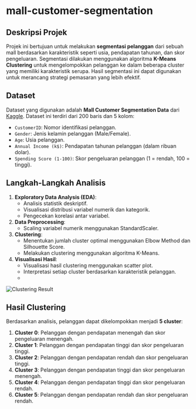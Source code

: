 # mall-customer-segmentation

## Deskripsi Projek
Projek ini bertujuan untuk melakukan **segmentasi pelanggan** dari sebuah mall berdasarkan karakteristik seperti usia, pendapatan tahunan, dan skor pengeluaran. Segmentasi dilakukan menggunakan algoritma **K-Means Clustering** untuk mengelompokkan pelanggan ke dalam beberapa cluster yang memiliki karakteristik serupa. Hasil segmentasi ini dapat digunakan untuk merancang strategi pemasaran yang lebih efektif.

## Dataset
Dataset yang digunakan adalah **Mall Customer Segmentation Data** dari [Kaggle](https://www.kaggle.com/vjchoudhary7/customer-segmentation-tutorial-in-python). Dataset ini terdiri dari 200 baris dan 5 kolom:
- `CustomerID`: Nomor identifikasi pelanggan.
- `Gender`: Jenis kelamin pelanggan (Male/Female).
- `Age`: Usia pelanggan.
- `Annual Income (k$)`: Pendapatan tahunan pelanggan (dalam ribuan dolar).
- `Spending Score (1-100)`: Skor pengeluaran pelanggan (1 = rendah, 100 = tinggi).

## Langkah-Langkah Analisis
1. **Exploratory Data Analysis (EDA)**:
   - Analisis statistik deskriptif.
   - Visualisasi distribusi variabel numerik dan kategorik.
   - Pengecekan korelasi antar variabel.
2. **Data Preprocessing**:
   - Scaling variabel numerik menggunakan StandardScaler.
3. **Clustering**:
   - Menentukan jumlah cluster optimal menggunakan Elbow Method dan Silhouette Score.
   - Melakukan clustering menggunakan algoritma K-Means.
4. **Visualisasi Hasil**:
   - Visualisasi hasil clustering menggunakan scatter plot.
   - Interpretasi setiap cluster berdasarkan karakteristik pelanggan.
   - 
![Clustering Result](images/clustering_result.png)

## Hasil Clustering
Berdasarkan analisis, pelanggan dapat dikelompokkan menjadi **5 cluster**:
1. **Cluster 0**: Pelanggan dengan pendapatan menengah dan skor pengeluaran menengah.
2. **Cluster 1**: Pelanggan dengan pendapatan tinggi dan skor pengeluaran tinggi.
3. **Cluster 2**: Pelanggan dengan pendapatan rendah dan skor pengeluaran tinggi.
4. **Cluster 3**: Pelanggan dengan pendapatan tinggi dan skor pengeluaran menengah.
5. **Cluster 4**: Pelanggan dengan pendapatan tinggi dan skor pengeluaran rendah.
6. **Cluster 5**: Pelanggan dengan pendapatan rendah dan skor pengeluaran rendah.
